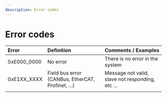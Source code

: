 ```yaml
---
description: Error codes
---
```


# Error codes

| Error | Definition | Comments / Examples |
| :--- | :--- | :--- |
| 0xE000\_0000 | No error | There is no error in the system |
| 0xE1XX\_XXXX | Field bus error \(CANBus, EtherCAT, Profinet, ...\) | Message not valid, slave not responding, etc … |
|  |  |  |



